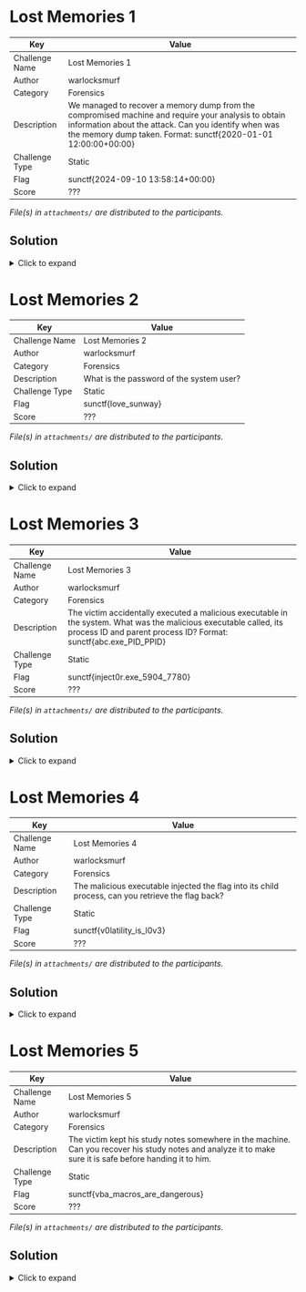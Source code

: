 # Lost Memories 1

| Key            | Value                                                                                                                                                                                                                         |
|----------------|-------------------------------------------------------------------------------------------------------------------------------------------------------------------------------------------------------------------------------|
| Challenge Name | Lost Memories 1                                                                                                                                                                                                               |
| Author         | warlocksmurf                                                                                                                                                                                                                  |
| Category       | Forensics                                                                                                                                                                                                                     |
| Description    | We managed to recover a memory dump from the compromised machine and require your analysis to obtain information about the attack. Can you identify when was the memory dump taken. Format: sunctf{2020-01-01 12:00:00+00:00} |
| Challenge Type | Static                                                                                                                                                                                                                        |
| Flag           | sunctf{2024-09-10 13:58:14+00:00}                                                                                                                                                                                             |
| Score          | ???                                                                                                                                                                                                                           |

*File(s) in `attachments/` are distributed to the participants.*

## Solution

<details>
<summary>Click to expand</summary>

```
└─$ vol -f memdump.raw windows.info     
Volatility 3 Framework 2.8.0
Progress:  100.00               PDB scanning finished                        
Variable        Value

Kernel Base     0xf80066a00000
DTB     0x1aa000
Symbols file:///home/kali/.local/lib/python3.11/site-packages/volatility3/symbols/windows/ntkrnlmp.pdb/D9424FC4861E47C10FAD1B35DEC6DCC8-1.json.xz
Is64Bit True
IsPAE   False
layer_name      0 WindowsIntel32e
memory_layer    1 FileLayer
KdVersionBlock  0xf8006760f400
Major/Minor     15.19041
MachineType     34404
KeNumberProcessors      2
SystemTime      2024-09-10 13:58:14+00:00
NtSystemRoot    C:\Windows
NtProductType   NtProductWinNt
NtMajorVersion  10
NtMinorVersion  0
PE MajorOperatingSystemVersion  10
PE MinorOperatingSystemVersion  0
PE Machine      34404
PE TimeDateStamp        Mon Dec  9 11:07:51 2019
```

</details>

# Lost Memories 2

| Key            | Value                                    |
|----------------|------------------------------------------|
| Challenge Name | Lost Memories 2                          |
| Author         | warlocksmurf                             |
| Category       | Forensics                                |
| Description    | What is the password of the system user? |
| Challenge Type | Static                                   |
| Flag           | sunctf{love_sunway}                      |
| Score          | ???                                      |

*File(s) in `attachments/` are distributed to the participants.*

## Solution

<details>
<summary>Click to expand</summary>

```
└─$ vol -f memdump.raw windows.hashdump
Volatility 3 Framework 2.8.0
Progress:  100.00               PDB scanning finished                        
User    rid     lmhash  nthash

Administrator   500     aad3b435b51404eeaad3b435b51404ee        31d6cfe0d16ae931b73c59d7e0c089c0
Guest   501     aad3b435b51404eeaad3b435b51404ee        31d6cfe0d16ae931b73c59d7e0c089c0
DefaultAccount  503     aad3b435b51404eeaad3b435b51404ee        31d6cfe0d16ae931b73c59d7e0c089c0
WDAGUtilityAccount      504     aad3b435b51404eeaad3b435b51404ee        8a70cca3c9e0ee0b677d069e8b75ec79
warlocksmurf    1001    aad3b435b51404eeaad3b435b51404ee        e7edb365ce429af06ed3ddf783d9ba34
```

![sol1](/forensics_lost-memories/docs/sol1.png)

</details>

# Lost Memories 3

| Key            | Value                                                                                                                                                                                   |
|----------------|-----------------------------------------------------------------------------------------------------------------------------------------------------------------------------------------|
| Challenge Name | Lost Memories 3                                                                                                                                                                         |
| Author         | warlocksmurf                                                                                                                                                                            |
| Category       | Forensics                                                                                                                                                                               |
| Description    | The victim accidentally executed a malicious executable in the system. What was the malicious executable called, its process ID and parent process ID? Format: sunctf{abc.exe_PID_PPID} |
| Challenge Type | Static                                                                                                                                                                                  |
| Flag           | sunctf{inject0r.exe_5904_7780}                                                                                                                                                          |
| Score          | ???                                                                                                                                                                                     |

*File(s) in `attachments/` are distributed to the participants.*

## Solution

<details>
<summary>Click to expand</summary>

```
└─$ vol -f memdump.raw windows.pstree  
Volatility 3 Framework 2.8.0
Progress:  100.00               PDB scanning finished                        
PID     PPID    ImageFileName   Offset(V)       Threads Handles SessionId       Wow64   CreateTime      ExitTime        Audit   Cmd     Path

---SNIP---

*** 7780        4104    cmd.exe 0x868b83657080  2       -       1       False   2024-09-10 13:57:00.000000 UTC  N/A     \Device\HarddiskVolume2\Windows\System32\cmd.exe "C:\Windows\system32\cmd.exe"    C:\Windows\system32\cmd.exe
**** 7784       7780    conhost.exe     0x868b83763340  5       -       1       False   2024-09-10 13:57:00.000000 UTC  N/A     \Device\HarddiskVolume2\Windows\System32\conhost.exe      \??\C:\Windows\system32\conhost.exe 0x4 C:\Windows\system32\conhost.exe
**** 5904       7780    inject0r.exe    0x868b82d1e080  11      -       1       True    2024-09-10 13:57:41.000000 UTC  N/A     \Device\HarddiskVolume2\Users\warlocksmurf\Downloads\inject0r.exe inject0r.exe    C:\Users\warlocksmurf\Downloads\inject0r.exe
***** 6480      5904    notepad.exe     0x868b82db7300  4       -       1       True    2024-09-10 13:57:41.000000 UTC  N/A     \Device\HarddiskVolume2\Windows\SysWOW64\notepad.exe      "C:\Windows\System32\notepad.exe"       C:\Windows\SysWOW64\notepad.exe

---SNIP---
```

</details>

# Lost Memories 4

| Key            | Value                                                                                              |
|----------------|----------------------------------------------------------------------------------------------------|
| Challenge Name | Lost Memories 4                                                                                    |
| Author         | warlocksmurf                                                                                       |
| Category       | Forensics                                                                                          |
| Description    | The malicious executable injected the flag into its child process, can you retrieve the flag back? |
| Challenge Type | Static                                                                                             |
| Flag           | sunctf{v0latility_is_l0v3}                                                                         |
| Score          | ???                                                                                                |

*File(s) in `attachments/` are distributed to the participants.*

## Solution

<details>
<summary>Click to expand</summary>

```
└─$ vol -f memdump.raw -o ~/Desktop windows.memmap --dump --pid 6480 
Volatility 3 Framework 2.8.0
Progress:  100.00               PDB scanning finished                        
Virtual Physical        Size    Offset in File  File output

0x8b0000        0xb776a000      0x1000  0x0     pid.6480.dmp
0x8b1000        0x9c1ed000      0x1000  0x1000  pid.6480.dmp
0x8b2000        0x10c586000     0x1000  0x2000  pid.6480.dmp
0x8b4000        0x382af000      0x1000  0x3000  pid.6480.dmp

---SNIP---
```

```
└─$ strings pid.6480.dmp | grep flag
The flag is here: c3VuY3Rme3YwbGF0aWxpdHlfaXNfbDB2M30=
flagsSelectW
?flags@ios_base@std@@QAEHH@Z
?flags@ios_base@std@@QBEHXZ
?resetiosflags@std@@YA?AU?$_Smanip@H@1@H@Z
?setiosflags@std@@YA?AU?$_Smanip@H@1@H@Z

---SNIP---
```

</details>

# Lost Memories 5

| Key            | Value                                                                                                                                                      |
|----------------|------------------------------------------------------------------------------------------------------------------------------------------------------------|
| Challenge Name | Lost Memories 5                                                                                                                                            |
| Author         | warlocksmurf                                                                                                                                               |
| Category       | Forensics                                                                                                                                                  |
| Description    | The victim kept his study notes somewhere in the machine. Can you recover his study notes and analyze it to make sure it is safe before handing it to him. |
| Challenge Type | Static                                                                                                                                                     |
| Flag           | sunctf{vba_macros_are_dangerous}                                                                                                                           |
| Score          | ???                                                                                                                                                        |

*File(s) in `attachments/` are distributed to the participants.*

## Solution

<details>
<summary>Click to expand</summary>

*To make it less guessy, the study note file can be identified being executed by LibreOffice.

```
└─$ vol -f memdump.raw windows.pstree  
Volatility 3 Framework 2.8.0
Progress:  100.00               PDB scanning finished                        
PID     PPID    ImageFileName   Offset(V)       Threads Handles SessionId       Wow64   CreateTime      ExitTime        Audit   Cmd     Path

---SNIP---

*** 820 4104    swriter.exe     0x868b81dcb080  2       -       1       False   2024-09-10 13:57:49.000000 UTC  N/A     \Device\HarddiskVolume2\Program Files\LibreOffice\program\swriter.exe     "C:\Program Files\LibreOffice\program\swriter.exe" -o "C:\Users\warlocksmurf\Documents\Study Notes\BSc (Hons) Information Technology (Computer Networking and Security) notes.doc"        C:\Program Files\LibreOffice\program\swriter.exe
**** 1704       820     soffice.exe     0x868b82de3080  2       -       1       False   2024-09-10 13:57:49.000000 UTC  N/A     \Device\HarddiskVolume2\Program Files\LibreOffice\program\soffice.exe     "C:\Program Files\LibreOffice\program\swriter.exe" -o "C:\Users\warlocksmurf\Documents\Study Notes\BSc (Hons) Information Technology (Computer Networking and Security) notes.doc" --writer       C:\Program Files\LibreOffice\program\soffice.exe
***** 1716      1704    soffice.bin     0x868b828602c0  18      -       1       False   2024-09-10 13:57:49.000000 UTC  N/A     \Device\HarddiskVolume2\Program Files\LibreOffice\program\soffice.bin     "C:\Program Files\LibreOffice\program\swriter.exe" "-o" "C:\Users\warlocksmurf\Documents\Study Notes\BSc (Hons) Information Technology (Computer Networking and Security) notes.doc" "--writer" "-env:OOO_CWD=2C:\\Users\\warlocksmurf\\Documents\\Study Notes"   C:\Program Files\LibreOffice\program\soffice.bin

---SNIP---
```

```
└─$ vol -f memdump.raw windows.filescan | grep BSc      
0x868b83b3b0d0.0\Users\warlocksmurf\Documents\Study Notes\BSc (Hons) Information Technology (Computer Networking and Security) notes.doc
0x868b8462c4c0  \Users\warlocksmurf\Documents\Study Notes\.~lock.BSc (Hons) Information Technology (Computer Networking and Security) notes.doc#
0x868b84639490  \Users\warlocksmurf\Documents\Study Notes\BSc (Hons) Information Technology (Computer Networking and Security) notes.doc
```

```
└─$ vol -f memdump.raw -o ~/Desktop windows.dumpfiles --virtaddr 0x868b84639490 
Volatility 3 Framework 2.8.0
Progress:  100.00               PDB scanning finished                        
Cache   FileObject      FileName        Result

DataSectionObject       0x868b84639490  BSc (Hons) Information Technology (Computer Networking and Security) notes.doc  Error dumping file
SharedCacheMap  0x868b84639490  BSc (Hons) Information Technology (Computer Networking and Security) notes.doc  file.0x868b84639490.0x868b828542a0.SharedCacheMap.BSc (Hons) Information Technology (Computer Networking and Security) notes.doc.vacb
```

```
└─$ olevba file.0x868b84639490.0x868b828542a0.SharedCacheMap.BSc\ \(Hons\)\ Information\ Technology\ \(Computer\ Networking\ and\ Security\)\ notes.doc.vacb 
olevba 0.60.2 on Python 2.7.18 - http://decalage.info/python/oletools
===============================================================================
FILE: file.0x868b84639490.0x868b828542a0.SharedCacheMap.BSc (Hons) Information Technology (Computer Networking and Security) notes.doc.vacb
Type: OLE
-------------------------------------------------------------------------------
VBA MACRO ThisDocument.cls 
in file: file.0x868b84639490.0x868b828542a0.SharedCacheMap.BSc (Hons) Information Technology (Computer Networking and Security) notes.doc.vacb - OLE stream: u'Macros/VBA/ThisDocument'
- - - - - - - - - - - - - - - - - - - - - - - - - - - - - - - - - - - - - - - 
(empty macro)
-------------------------------------------------------------------------------
VBA MACRO NewMacros.bas 
in file: file.0x868b84639490.0x868b828542a0.SharedCacheMap.BSc (Hons) Information Technology (Computer Networking and Security) notes.doc.vacb - OLE stream: u'Macros/VBA/NewMacros'
- - - - - - - - - - - - - - - - - - - - - - - - - - - - - - - - - - - - - - - 
Sub Sunway()
    Dim text As String
    Dim encodedFlag As String
    
    text = "Hello, World!"
    MsgBox "Original Text: " & text
    
    text = ReverseString(text)
    MsgBox "Reversed Text: " & text
    
    encodedFlag = "sun" & "ctf" & "{vba" & "_macros_" & "are_" & "dangerous}"
    MsgBox "Here is a hidden message: " & encodedFlag
    
End Sub

Function ReverseString(input As String) As String
    Dim i As Integer
    Dim output As String
    output = ""
    
    For i = Len(input) To 1 Step -1
        output = output & Mid(input, i, 1)
    Next i
    
    ReverseString = output
End Sub
```

</details>
